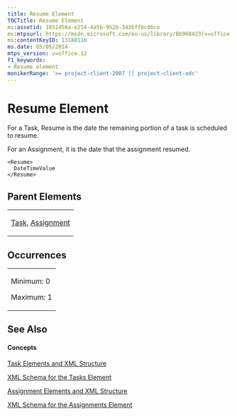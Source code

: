 ```yaml
---
title: Resume Element
TOCTitle: Resume Element
ms:assetid: 1851456a-e254-4a5b-952b-343bff6c0bce
ms:mtpsurl: https://msdn.microsoft.com/en-us/library/Bb968423(v=office.12)
ms:contentKeyID: 13188116
ms.date: 05/05/2014
mtps_version: v=office.12
f1_keywords:
- Resume element
monikerRange: '>= project-client-2007 || project-client-odc'
---
```


# Resume Element




For a Task, Resume is the date the remaining portion of a task is scheduled to resume.

For an Assignment, it is the date that the assignment resumed.

    <Resume>
      DateTimeValue
    </Resume>

## Parent Elements

<table>
<colgroup>
<col style="width: 100%" />
</colgroup>
<tbody>
<tr class="odd">
<td><p><a href="task-element.md">Task</a>, <a href="assignment-element.md">Assignment</a></p></td>
</tr>
</tbody>
</table>

## Occurrences

<table>
<colgroup>
<col style="width: 100%" />
</colgroup>
<tbody>
<tr class="odd">
<td><p>Minimum: 0</p>
<p>Maximum: 1</p></td>
</tr>
</tbody>
</table>

## See Also

#### Concepts

[Task Elements and XML Structure](task-elements-and-xml-structure.md)

[XML Schema for the Tasks Element](xml-schema-for-the-tasks-element.md)

[Assignment Elements and XML Structure](assignment-elements-and-xml-structure.md)

[XML Schema for the Assignments Element](xml-schema-for-the-assignments-element.md)

